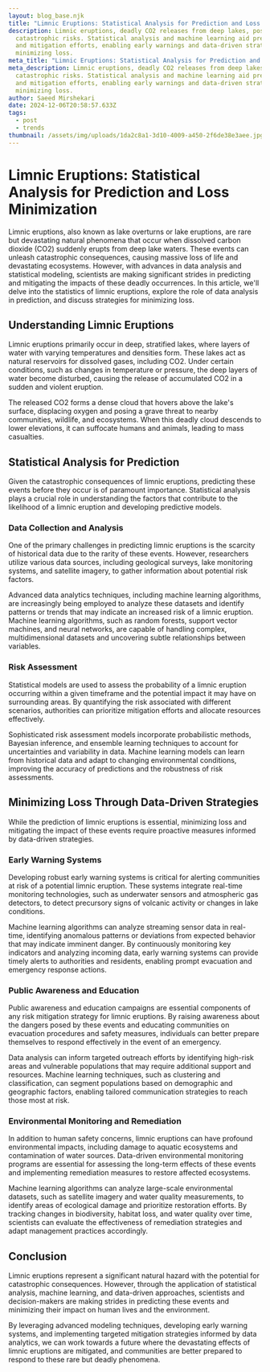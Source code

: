 ```yaml
---
layout: blog_base.njk
title: "Limnic Eruptions: Statistical Analysis for Prediction and Loss Minimization"
description: Limnic eruptions, deadly CO2 releases from deep lakes, pose
  catastrophic risks. Statistical analysis and machine learning aid prediction
  and mitigation efforts, enabling early warnings and data-driven strategies for
  minimizing loss.
meta_title: "Limnic Eruptions: Statistical Analysis for Prediction and Loss Minimization"
meta_description: Limnic eruptions, deadly CO2 releases from deep lakes, pose
  catastrophic risks. Statistical analysis and machine learning aid prediction
  and mitigation efforts, enabling early warnings and data-driven strategies for
  minimizing loss.
author: Saeed Mirshekari
date: 2024-12-06T20:58:57.633Z
tags:
  - post
  - trends
thumbnail: /assets/img/uploads/1da2c8a1-3d10-4009-a450-2f6de38e3aee.jpg
---
```

# Limnic Eruptions: Statistical Analysis for Prediction and Loss Minimization

Limnic eruptions, also known as lake overturns or lake eruptions, are rare but devastating natural phenomena that occur when dissolved carbon dioxide (CO2) suddenly erupts from deep lake waters. These events can unleash catastrophic consequences, causing massive loss of life and devastating ecosystems. However, with advances in data analysis and statistical modeling, scientists are making significant strides in predicting and mitigating the impacts of these deadly occurrences. In this article, we'll delve into the statistics of limnic eruptions, explore the role of data analysis in prediction, and discuss strategies for minimizing loss.

## Understanding Limnic Eruptions

Limnic eruptions primarily occur in deep, stratified lakes, where layers of water with varying temperatures and densities form. These lakes act as natural reservoirs for dissolved gases, including CO2. Under certain conditions, such as changes in temperature or pressure, the deep layers of water become disturbed, causing the release of accumulated CO2 in a sudden and violent eruption.

The released CO2 forms a dense cloud that hovers above the lake's surface, displacing oxygen and posing a grave threat to nearby communities, wildlife, and ecosystems. When this deadly cloud descends to lower elevations, it can suffocate humans and animals, leading to mass casualties.

## Statistical Analysis for Prediction

Given the catastrophic consequences of limnic eruptions, predicting these events before they occur is of paramount importance. Statistical analysis plays a crucial role in understanding the factors that contribute to the likelihood of a limnic eruption and developing predictive models.

### Data Collection and Analysis

One of the primary challenges in predicting limnic eruptions is the scarcity of historical data due to the rarity of these events. However, researchers utilize various data sources, including geological surveys, lake monitoring systems, and satellite imagery, to gather information about potential risk factors.

Advanced data analytics techniques, including machine learning algorithms, are increasingly being employed to analyze these datasets and identify patterns or trends that may indicate an increased risk of a limnic eruption. Machine learning algorithms, such as random forests, support vector machines, and neural networks, are capable of handling complex, multidimensional datasets and uncovering subtle relationships between variables.

### Risk Assessment

Statistical models are used to assess the probability of a limnic eruption occurring within a given timeframe and the potential impact it may have on surrounding areas. By quantifying the risk associated with different scenarios, authorities can prioritize mitigation efforts and allocate resources effectively.

Sophisticated risk assessment models incorporate probabilistic methods, Bayesian inference, and ensemble learning techniques to account for uncertainties and variability in data. Machine learning models can learn from historical data and adapt to changing environmental conditions, improving the accuracy of predictions and the robustness of risk assessments.

## Minimizing Loss Through Data-Driven Strategies

While the prediction of limnic eruptions is essential, minimizing loss and mitigating the impact of these events require proactive measures informed by data-driven strategies.

### Early Warning Systems

Developing robust early warning systems is critical for alerting communities at risk of a potential limnic eruption. These systems integrate real-time monitoring technologies, such as underwater sensors and atmospheric gas detectors, to detect precursory signs of volcanic activity or changes in lake conditions.

Machine learning algorithms can analyze streaming sensor data in real-time, identifying anomalous patterns or deviations from expected behavior that may indicate imminent danger. By continuously monitoring key indicators and analyzing incoming data, early warning systems can provide timely alerts to authorities and residents, enabling prompt evacuation and emergency response actions.

### Public Awareness and Education

Public awareness and education campaigns are essential components of any risk mitigation strategy for limnic eruptions. By raising awareness about the dangers posed by these events and educating communities on evacuation procedures and safety measures, individuals can better prepare themselves to respond effectively in the event of an emergency.

Data analysis can inform targeted outreach efforts by identifying high-risk areas and vulnerable populations that may require additional support and resources. Machine learning techniques, such as clustering and classification, can segment populations based on demographic and geographic factors, enabling tailored communication strategies to reach those most at risk.

### Environmental Monitoring and Remediation

In addition to human safety concerns, limnic eruptions can have profound environmental impacts, including damage to aquatic ecosystems and contamination of water sources. Data-driven environmental monitoring programs are essential for assessing the long-term effects of these events and implementing remediation measures to restore affected ecosystems.

Machine learning algorithms can analyze large-scale environmental datasets, such as satellite imagery and water quality measurements, to identify areas of ecological damage and prioritize restoration efforts. By tracking changes in biodiversity, habitat loss, and water quality over time, scientists can evaluate the effectiveness of remediation strategies and adapt management practices accordingly.

## Conclusion

Limnic eruptions represent a significant natural hazard with the potential for catastrophic consequences. However, through the application of statistical analysis, machine learning, and data-driven approaches, scientists and decision-makers are making strides in predicting these events and minimizing their impact on human lives and the environment.

By leveraging advanced modeling techniques, developing early warning systems, and implementing targeted mitigation strategies informed by data analytics, we can work towards a future where the devastating effects of limnic eruptions are mitigated, and communities are better prepared to respond to these rare but deadly phenomena.